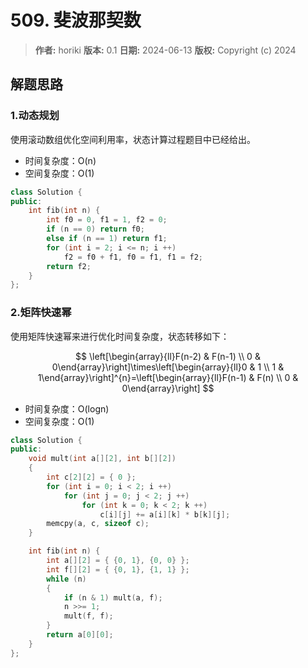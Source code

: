 # 509. 斐波那契数

> **作者:** horiki
> **版本:** 0.1
> **日期:** 2024-06-13
> **版权:** Copyright (c) 2024

## 解题思路
### 1.动态规划

使用滚动数组优化空间利用率，状态计算过程题目中已经给出。

- 时间复杂度：O(n)
- 空间复杂度：O(1)

```C++
class Solution {
public:
    int fib(int n) {
        int f0 = 0, f1 = 1, f2 = 0;
        if (n == 0) return f0;
        else if (n == 1) return f1;
        for (int i = 2; i <= n; i ++)
            f2 = f0 + f1, f0 = f1, f1 = f2;
        return f2;
    }
};
```

### 2.矩阵快速幂

使用矩阵快速幂来进行优化时间复杂度，状态转移如下：

$$
\left[\begin{array}{ll}F(n-2) & F(n-1) \\ 0 & 0\end{array}\right]\times\left[\begin{array}{ll}0 & 1 \\ 1 & 1\end{array}\right]^{n}=\left[\begin{array}{ll}F(n-1) & F(n) \\ 0 & 0\end{array}\right]
$$

- 时间复杂度：O(logn)
- 空间复杂度：O(1)

```C++
class Solution {
public:
    void mult(int a[][2], int b[][2])
    {
        int c[2][2] = { 0 };
        for (int i = 0; i < 2; i ++)
            for (int j = 0; j < 2; j ++)
                for (int k = 0; k < 2; k ++)
                    c[i][j] += a[i][k] * b[k][j];
        memcpy(a, c, sizeof c);
    }

    int fib(int n) {
        int a[][2] = { {0, 1}, {0, 0} };
        int f[][2] = { {0, 1}, {1, 1} };
        while (n)
        {
            if (n & 1) mult(a, f);
            n >>= 1;
            mult(f, f);
        }
        return a[0][0];
    }
};
```